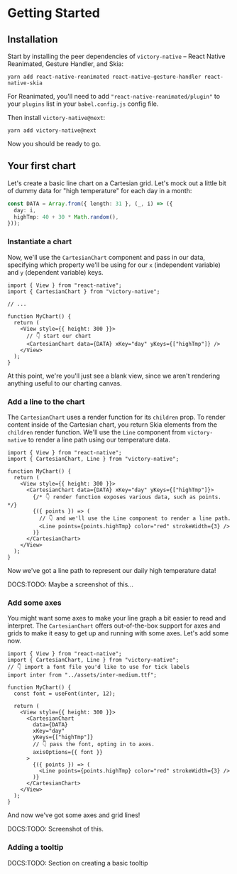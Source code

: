 # Getting Started

## Installation

Start by installing the peer dependencies of `victory-native` – React Native Reanimated, Gesture Handler, and Skia:

```shell
yarn add react-native-reanimated react-native-gesture-handler react-native-skia
```

For Reanimated, you'll need to add `"react-native-reanimated/plugin"` to your `plugins` list in your `babel.config.js` config file.

Then install `victory-native@next`:

```shell
yarn add victory-native@next
```

Now you should be ready to go.

## Your first chart

Let's create a basic line chart on a Cartesian grid. Let's mock out a little bit of dummy data for "high temperature" for each day in a month:

```ts
const DATA = Array.from({ length: 31 }, (_, i) => ({
  day: i,
  highTmp: 40 + 30 * Math.random(),
}));
```

### Instantiate a chart

Now, we'll use the `CartesianChart` component and pass in our data, specifying which property we'll be using for our `x` (independent variable) and `y` (dependent variable) keys.

```tsx
import { View } from "react-native";
import { CartesianChart } from "victory-native";

// ...

function MyChart() {
  return (
    <View style={{ height: 300 }}>
      // 👇 start our chart
      <CartesianChart data={DATA} xKey="day" yKeys={["highTmp"]} />
    </View>
  );
}
```

At this point, we're you'll just see a blank view, since we aren't rendering anything useful to our charting canvas.

### Add a line to the chart

The `CartesianChart` uses a render function for its `children` prop. To render content inside of the Cartesian chart, you return Skia elements from the `children` render function. We'll use the `Line` component from `victory-native` to render a line path using our temperature data.

```tsx
import { View } from "react-native";
import { CartesianChart, Line } from "victory-native";

function MyChart() {
  return (
    <View style={{ height: 300 }}>
      <CartesianChart data={DATA} xKey="day" yKeys={["highTmp"]}>
        {/* 👇 render function exposes various data, such as points. */}
        {({ points }) => (
          // 👇 and we'll use the Line component to render a line path.
          <Line points={points.highTmp} color="red" strokeWidth={3} />
        )}
      </CartesianChart>
    </View>
  );
}
```

Now we've got a line path to represent our daily high temperature data!

DOCS:TODO: Maybe a screenshot of this...

### Add some axes

You might want some axes to make your line graph a bit easier to read and interpret. The `CartesianChart` offers out-of-the-box support for axes and grids to make it easy to get up and running with some axes. Let's add some now.

```tsx
import { View } from "react-native";
import { CartesianChart, Line } from "victory-native";
// 👇 import a font file you'd like to use for tick labels
import inter from "../assets/inter-medium.ttf";

function MyChart() {
  const font = useFont(inter, 12);

  return (
    <View style={{ height: 300 }}>
      <CartesianChart
        data={DATA}
        xKey="day"
        yKeys={["highTmp"]}
        // 👇 pass the font, opting in to axes.
        axisOptions={{ font }}
      >
        {({ points }) => (
          <Line points={points.highTmp} color="red" strokeWidth={3} />
        )}
      </CartesianChart>
    </View>
  );
}
```

And now we've got some axes and grid lines!

DOCS:TODO: Screenshot of this.

### Adding a tooltip

DOCS:TODO: Section on creating a basic tooltip
